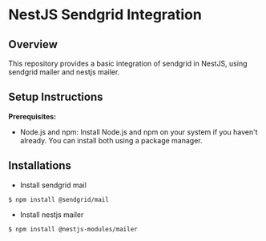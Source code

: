 # NestJS Sendgrid Integration

## Overview

This repository provides a basic integration of sendgrid in NestJS, using sendgrid mailer and nestjs mailer.

## Setup Instructions

**Prerequisites:**
  - Node.js and npm: Install Node.js and npm on your system if you haven't already. You can install both using a package manager.

## Installations

- Install sendgrid mail

```
$ npm install @sendgrid/mail
```

- Install nestjs mailer

```
$ npm install @nestjs-modules/mailer
```
